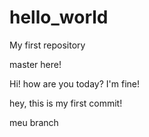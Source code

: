 # hello_world
My first repository

master here!

Hi! how are you today?
I'm fine!

hey, this is my first commit!

meu branch
